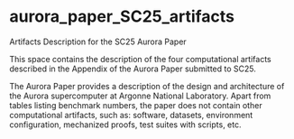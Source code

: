 # aurora_paper_SC25_artifacts
Artifacts Description for the SC25 Aurora Paper

This space contains the description of the four computational artifacts described in the Appendix of the Aurora Paper submitted to SC25.

The Aurora Paper provides a description of the design and architecture of the Aurora supercomputer at Argonne National Laboratory. Apart from tables listing benchmark numbers, the paper does not contain other computational artifacts, such as: software, datasets, environment configuration, mechanized proofs, test suites with scripts, etc.
